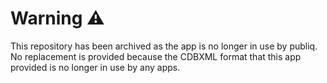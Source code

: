 # Warning ⚠️

This repository has been archived as the app is no longer in use by publiq. No replacement is provided because the CDBXML format that this app provided is no longer in use by any apps.
